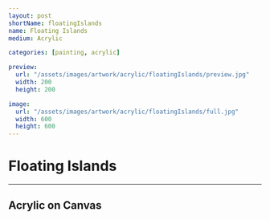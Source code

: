 ```yaml
---
layout: post
shortName: floatingIslands
name: Floating Islands
medium: Acrylic

categories: [painting, acrylic]

preview:
  url: "/assets/images/artwork/acrylic/floatingIslands/preview.jpg"
  width: 200
  height: 200

image:
  url: "/assets/images/artwork/acrylic/floatingIslands/full.jpg"
  width: 600
  height: 600
---
```


# Floating Islands
---
## Acrylic on Canvas

